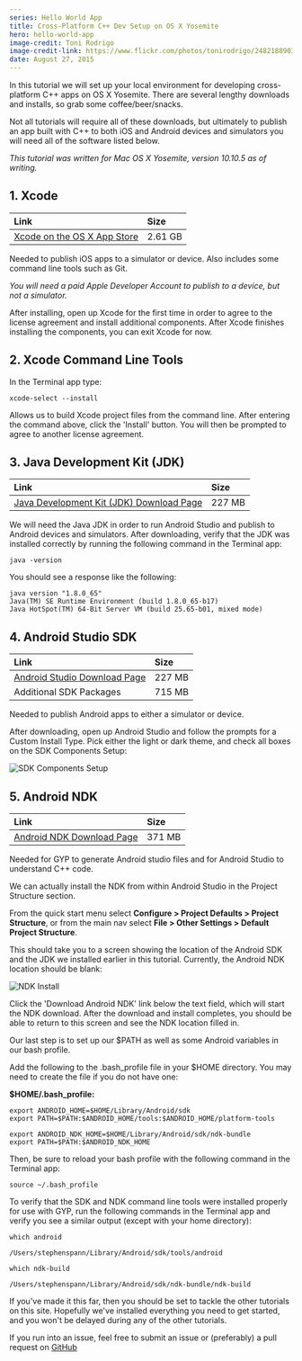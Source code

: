 ```yaml
---
series: Hello World App
title: Cross-Platform C++ Dev Setup on OS X Yosemite
hero: hello-world-app
image-credit: Toni Rodrigo
image-credit-link: https://www.flickr.com/photos/tonirodrigo/2482188903/
date: August 27, 2015
---
```


In this tutorial we will set up your local environment for developing cross-platform C++ apps on OS X Yosemite. There are several lengthy downloads and installs, so grab some coffee/beer/snacks.

Not all tutorials will require all of these downloads, but ultimately to publish an app built with C++ to both iOS and Android devices and simulators you will need all of the software listed below.

*This tutorial was written for Mac OS X Yosemite, version 10.10.5 as of writing.*

## 1. Xcode

| Link | Size |
|:--|:--|
| [Xcode on the OS X App Store](https://itunes.apple.com/us/app/xcode/id497799835) | 2.61 GB |

Needed to publish iOS apps to a simulator or device. Also includes some command line tools such as Git.

*You will need a paid Apple Developer Account to publish to a device, but not a simulator.*

After installing, open up Xcode for the first time in order to agree to the license agreement and install additional components. After Xcode finishes installing the components, you can exit Xcode for now.

## 2. Xcode Command Line Tools

In the Terminal app type:

`xcode-select --install`

Allows us to build Xcode project files from the command line. After entering the command above, click the 'Install' button. You will then be prompted to agree to another license agreement.

## 3. Java Development Kit (JDK)

| Link | Size |
|:--|:--|
| [Java Development Kit (JDK) Download Page](http://www.oracle.com/technetwork/java/javase/downloads/jdk8-downloads-2133151.html) | 227 MB |

We will need the Java JDK in order to run Android Studio and publish to Android devices and simulators. After downloading, verify that the JDK was installed correctly by running the following command in the Terminal app:

`java -version`

You should see a response like the following:

```
java version "1.8.0_65"
Java(TM) SE Runtime Environment (build 1.8.0_65-b17)
Java HotSpot(TM) 64-Bit Server VM (build 25.65-b01, mixed mode)
```

## 4. Android Studio SDK

| Link | Size |
|:--|:--|
| [Android Studio Download Page](https://developer.android.com/sdk/index.html) | 227 MB |
| Additional SDK Packages | 715 MB |

Needed to publish Android apps to either a simulator or device.

After downloading, open up Android Studio and follow the prompts for a Custom Install Type. Pick either the light or dark theme, and check all boxes on the SDK Components Setup:

![SDK Components Setup](https://github.com/spanndemic/mobilecpptutorials.com/raw/master/images/environment-setup/sdk_components_setup.png "SDK Components Setup")

## 5. Android NDK

| Link | Size |
|:--|:--|
| [Android NDK Download Page](http://developer.android.com/ndk/downloads/index.html) | 371 MB |

Needed for GYP to generate Android studio files and for Android Studio to understand C++ code.

We can actually install the NDK from within Android Studio in the Project Structure section.

From the quick start menu select **Configure > Project Defaults > Project Structure**, or from the main nav select **File > Other Settings > Default Project Structure**.

This should take you to a screen showing the location of the Android SDK and the JDK we installed earlier in this tutorial. Currently, the Android NDK location should be blank:

![NDK Install](https://github.com/spanndemic/mobilecpptutorials.com/raw/master/images/environment-setup/ndk_install.png "NDK Install")

Click the 'Download Android NDK' link below the text field, which will start the NDK download. After the download and install completes, you should be able to return to this screen and see the NDK location filled in.

Our last step is to set up our $PATH as well as some Android variables in our bash profile.

Add the following to the .bash_profile file in your $HOME directory. You may need to create the file if you do not have one:

**$HOME/.bash_profile:**

```
export ANDROID_HOME=$HOME/Library/Android/sdk
export PATH=$PATH:$ANDROID_HOME/tools:$ANDROID_HOME/platform-tools

export ANDROID_NDK_HOME=$HOME/Library/Android/sdk/ndk-bundle
export PATH=$PATH:$ANDROID_NDK_HOME
```

Then, be sure to reload your bash profile with the following command in the Terminal app:

`source ~/.bash_profile`

To verify that the SDK and NDK command line tools were installed properly for use with GYP, run the following commands in the Terminal app and verify you see a similar output (except with your home directory):


`which android`

```
/Users/stephenspann/Library/Android/sdk/tools/android
```

`which ndk-build`

```
/Users/stephenspann/Library/Android/sdk/ndk-bundle/ndk-build
```

If you've made it this far, then you should be set to tackle the other tutorials on this site. Hopefully we've installed everything you need to get started, and you won't be delayed during any of the other tutorials.

If you run into an issue, feel free to submit an issue or (preferably) a pull request on [GitHub](https://github.com/spanndemic/mobilecpptutorials)